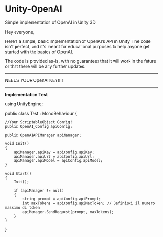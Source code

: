 # Unity-OpenAI
Simple implementation of OpenAI in Unity 3D

Hey everyone,

Here’s a simple, basic implementation of OpenAI’s API in Unity. The code isn't perfect, and it's meant for educational purposes to help anyone get started with the basics of OpenAI.

The code is provided as-is, with no guarantees that it will work in the future or that there will be any further updates.

*******************************
NEEDS YOUR OpenAI KEY!!!!
*******************************


**Implementation Test**

using UnityEngine;

public class Test : MonoBehaviour
{    

    //Your ScriptableObject Config!
    public OpenAI_Config apiConfig;
    
    public OpenAIAPIManager apiManager;

    void Init()
    {
        apiManager.apiKey = apiConfig.apiKey;
        apiManager.apiUrl = apiConfig.apiUrl;
        apiManager.apiModel = apiConfig.apiModel;
    }

    void Start()
    {
        Init();

        if (apiManager != null)
        {
            string prompt = apiConfig.apiPrompt;
            int maxTokens = apiConfig.apiMaxToken; // Definisci il numero massimo di token
            apiManager.SendRequest(prompt, maxTokens);
        }
    }
}


